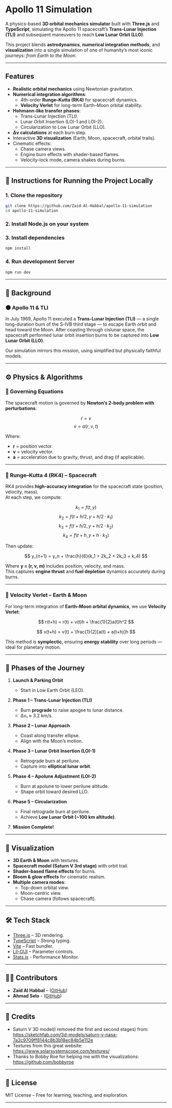 # Apollo 11 Simulation

A physics-based **3D orbital mechanics simulator** built with **Three.js** and **TypeScript**, simulating the Apollo 11 spacecraft’s **Trans-Lunar Injection (TLI)** and subsequent maneuvers to reach **Low Lunar Orbit (LLO)**.

This project blends **astrodynamics**, **numerical integration methods**, and **visualization** into a single simulation of one of humanity’s most iconic journeys: *from Earth to the Moon*.

---

## Features

- **Realistic orbital mechanics** using Newtonian gravitation.
- **Numerical integration algorithms**:
  - 4th-order **Runge–Kutta (RK4)** for spacecraft dynamics.
  - **Velocity Verlet** for long-term Earth–Moon orbital stability.
- **Hohmann-like transfer phases**:
  - Trans-Lunar Injection (TLI).
  - Lunar Orbit Insertion (LOI-1 and LOI-2).
  - Circularization to Low Lunar Orbit (LLO).
- **Δv calculations** at each burn step.
- Interactive **3D visualization** (Earth, Moon, spacecraft, orbital trails).
- Cinematic effects:
  - Chase camera views.
  - Engine burn effects with shader-based flames.
  - Velocity-lock mode, camera shakes during burns.

---
## 🔧 Instructions for Running the Project Locally

### 1. Clone the repository
```bash
git clone https://github.com/Zaid-Al-Habbal/apollo-11-simulation
cd apollo-11-simulation
```

### 2. Install Node.js on your system

### 3. Install dependencies
```bash
npm install
```
### 4. Run development Server
```bash
npm run dev
```

---

## 📖 Background

### 🌑 Apollo 11 & TLI
In July 1969, Apollo 11 executed a **Trans-Lunar Injection (TLI)** — a single long-duration burn of the S-IVB third stage — to escape Earth orbit and head toward the Moon. After coasting through cislunar space, the spacecraft performed lunar orbit insertion burns to be captured into **Low Lunar Orbit (LLO)**.

Our simulation mirrors this mission, using simplified but physically faithful models.

---

## ⚙️ Physics & Algorithms

### 🧮 Governing Equations

The spacecraft motion is governed by **Newton’s 2-body problem with perturbations**:

$$
\dot{r} = v
$$
$$
\dot{v} = a(r, v, t)
$$

Where:
- **r** = position vector.
- **v** = velocity vector.
- **a** = acceleration due to gravity, thrust, and drag (if applicable).

---

### 🔹 Runge–Kutta 4 (RK4) – Spacecraft

RK4 provides **high-accuracy integration** for the spacecraft state (position, velocity, mass).  
At each step, we compute:

$$
k_1 = f(t, y)
$$
$$
k_2 = f(t + h/2, y + h/2 \cdot k_1)
$$
$$
k_3 = f(t + h/2, y + h/2 \cdot k_2)
$$
$$
k_4 = f(t + h, y + h \cdot k_3)
$$

Then update:

$$
y_{n+1} = y_n + \frac{h}{6}(k_1 + 2k_2 + 2k_3 + k_4)
$$

Where **y = (r, v, m)** includes position, velocity, and mass.  
This captures **engine thrust** and **fuel depletion** dynamics accurately during burns.

---

### 🔹 Velocity Verlet – Earth & Moon

For long-term integration of **Earth–Moon orbital dynamics**, we use **Velocity Verlet**:

$$
r(t+h) = r(t) + v(t)h + \frac{1}{2}a(t)h^2
$$

$$
v(t+h) = v(t) + \frac{1}{2}[a(t) + a(t+h)]h
$$

This method is **symplectic**, ensuring **energy stability** over long periods — ideal for planetary motion.

---

## 🚀 Phases of the Journey

1. **Launch & Parking Orbit**  
   - Start in Low Earth Orbit (LEO).

2. **Phase 1 – Trans-Lunar Injection (TLI)**  
   - Burn **prograde** to raise apogee to lunar distance.  
   - Δv₁ ≈ 3.2 km/s.

3. **Phase 2 – Lunar Approach**  
   - Coast along transfer ellipse.  
   - Align with the Moon’s motion.

4. **Phase 3 – Lunar Orbit Insertion (LOI-1)**  
   - Retrograde burn at perilune.  
   - Capture into **elliptical lunar orbit**.

5. **Phase 4 – Apolune Adjustment (LOI-2)**  
   - Burn at apolune to lower perilune altitude.  
   - Shape orbit toward desired LLO.

6. **Phase 5 – Circularization**  
   - Final retrograde burn at perilune.  
   - Achieve **Low Lunar Orbit (~100 km altitude)**.

7. **Mission Complete!**

---

## 🎨 Visualization

- **3D Earth & Moon** with textures.
- **Spacecraft model (Saturn V 3rd stage)** with orbit trail.
- **Shader-based flame effects** for burns.
- **Bloom & glow effects** for cinematic realism.
- **Multiple camera modes**:
  - Top-down orbital view.
  - Moon-centric view.
  - Chase camera (follows spacecraft).

---

## 🛠️ Tech Stack

- [Three.js](https://threejs.org/) – 3D rendering.
- [TypeScript](https://www.typescriptlang.org/) – Strong typing.
- [Vite](https://vitejs.dev/) – Fast bundler.
- [Lil-GUI](https://lil-gui.georgealways.com/) – Parameter controls.
- [Stats.js](https://github.com/mrdoob/stats.js) - Performance Monitor.

---

## 👨‍💻 Contributors

- **Zaid Al Habbal** – ([GitHub](https://github.com/Zaid-Al-Habbal))  
- **Ahmad Selo** - ([GitHub](https://github.com/C0ncatS))

---



## 🙏 Credits
- Saturn V 3D model(I removed the first and second stages) from: https://sketchfab.com/3d-models/saturn-v-nasa-7a2c9709ff8144c8b3b18ec84b5e112e
- Textures from this great website: https://www.solarsystemscope.com/textures/
- Thanks to Bobby Roe for helping me with the visualizations:  https://github.com/bobbyroe

---

## 📜 License

MIT License – Free for learning, teaching, and exploration.

---
